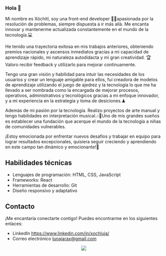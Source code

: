 ### Hola 👋
Mi nombre es Xóchitl, soy una front-end developer <font style="vertical-align: inherit;"><font style="vertical-align: inherit;">👩‍💻</font></font>apasionada por la resolución de problemas, siempre dispuesta a ir más allá. Me encanta innovar y mantenerme actualizada constantemente en el mundo de la tecnología.<font style="vertical-align: inherit;"><font style="vertical-align: inherit;">💻</font></font>

He tenido una trayectoria exitosa en mis trabajos anteriores, obteniendo premios nacionales y ascensos inmediatos gracias a mi capacidad de aprendizaje rápido, mi naturaleza autodidacta y mi gran creatividad. <font style="vertical-align: inherit;"><font style="vertical-align: inherit;">🏆</font></font>
Valoro recibir feedback y utilizarlo para mejorar continuamente.

Tengo una gran visión y habilidad para intuir las necesidades de los usuarios y crear un lenguaje amigable para ellos, fuí creadora de modelos de aprendizaje utilizando el juego de ajedrez y la tecnología lo que me ha llevado a ser nombrada como la encargada de mejorar procesos, operativos, administrativos y tecnológicos gracias a mi enfoque innovador, y a mi experiencia en la estrategia y toma de desiciones.<font style="vertical-align: inherit;"><font style="vertical-align: inherit;">♟</font></font>

Además de mi pasión por la tecnología. Realizo proyectos de arte manual y tengo habilidades en interpretación musical.<font style="vertical-align: inherit;"><font style="vertical-align: inherit;">🎶</font></font><font style="vertical-align: inherit;"><font style="vertical-align: inherit;">🥁</font></font>Uno de mis grandes sueños es establecer una fundación que acerque el mundo de la tecnología a niñas de comunidades vulnerables.

¡Estoy emocionada por enfrentar nuevos desafíos y trabajar en equipo para lograr resultados excepcionales, quisiera seguir creciendo y aprendiendo en este campo tan dinámico y emocionante!<font style="vertical-align: inherit;"><font style="vertical-align: inherit;">🎉</font></font>

## Habilidades técnicas

- Lenguajes de programación: HTML, CSS, JavaScript
- Frameworks: React
- Herramientas de desarrollo: Git
- Diseño responsivo y adaptativo


## Contacto

¡Me encantaría conectarte contigo! Puedes encontrarme en los siguientes enlaces:

- LinkedIn https://www.linkedin.com/in/xochluja/
- Correo electrónico lunajarax@gmail.com

<div align="center"><img src="https://github-readme-stats.vercel.app/api?username=Xoch09&show_icons=true&count_private=true&hide_border=true" align="center" /></div>
